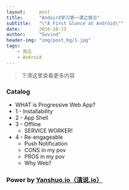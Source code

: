 ```yaml
---
layout:     post
title:      "Andoird学习第一课之我见"
subtitle:   "\"A First Glance at Android\""
date:       2016-10-13
author:     "Govind"
header-img: "img/post_bg/1.jpg"
tags:
    - 我见
    - Android
---
```



> 下滑这里查看更多内容

### Catalog

- WHAT is Progressive Web App?
- 1 - Installability
- 2 - App Shell
- 3 - Offline
    - SERVICE WORKER!
- 4 - Re-engageable
    - Push Notification
    - CONS in my pov
    - PROS in my pov
    - Why Web?


### Power by [Yanshuo.io（演说.io）](https://yanshuo.io)
